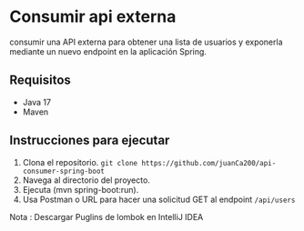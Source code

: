# Consumir api externa

consumir una API externa para obtener una lista de usuarios y exponerla mediante un nuevo endpoint en la aplicación
Spring.

## Requisitos
- Java 17
- Maven

## Instrucciones para ejecutar
1. Clona el repositorio.  `git clone https://github.com/juanCa200/api-consumer-spring-boot`
2. Navega al directorio del proyecto.
3. Ejecuta (mvn spring-boot:run).
4. Usa Postman o URL para hacer una solicitud GET al endpoint `/api/users`

   
Nota : Descargar Puglins de lombok en IntelliJ IDEA
